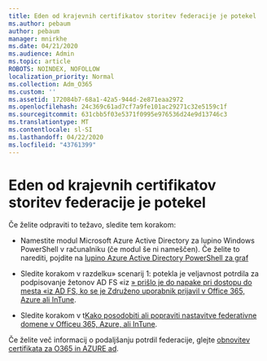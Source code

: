 ```yaml
---
title: Eden od krajevnih certifikatov storitev federacije je potekel
ms.author: pebaum
author: pebaum
manager: mnirkhe
ms.date: 04/21/2020
ms.audience: Admin
ms.topic: article
ROBOTS: NOINDEX, NOFOLLOW
localization_priority: Normal
ms.collection: Adm_O365
ms.custom: ''
ms.assetid: 172084b7-68a1-42a5-944d-2e871eaa2972
ms.openlocfilehash: 24c369c61ad7cf7a9fe101ac29271c32e5159c1f
ms.sourcegitcommit: 631cbb5f03e5371f0995e976536d24e9d13746c3
ms.translationtype: MT
ms.contentlocale: sl-SI
ms.lasthandoff: 04/22/2020
ms.locfileid: "43761399"
---
```

# <a name="one-of-your-on-premises-federation-service-certificates-is-expiring"></a>Eden od krajevnih certifikatov storitev federacije je potekel

Če želite odpraviti to težavo, sledite tem korakom:
  
- Namestite modul Microsoft Azure Active Directory za lupino Windows PowerShell v računalniku (če modul še ni nameščen). Če želite to narediti, pojdite na [lupino Azure Active Directory PowerShell za graf](https://docs.microsoft.com/powershell/azure/active-directory/install-adv2?view=azureadps-2.0)
    
- Sledite korakom v razdelku» scenarij 1: potekla je veljavnost potrdila za podpisovanje žetonov AD FS «iz [» prišlo je do napake pri dostopu do mesta «iz AD FS, ko se je Združeno uporabnik prijavil v Office 365, Azure ali InTune](https://support.microsoft.com/help/2713898/there-was-a-problem-accessing-the-site-error-from-ad-fs-when-a-federat).
    
- Sledite korakom v t[Kako posodobiti ali popraviti nastavitve federativne domene v Officeu 365, Azure, ali InTune](https://support.microsoft.com/help/2647048/how-to-update-or-repair-the-settings-of-a-federated-domain-in-office-3).
    
Če želite več informacij o podaljšanju potrdil federacije, glejte [obnovitev certifikata za O365 in AZURE ad](https://docs.microsoft.com/azure/active-directory/connect/active-directory-aadconnect-o365-certs).
  

